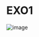 # EXO1
![image](https://user-images.githubusercontent.com/115998313/198342780-e9bd6ebf-2bcd-4690-a04c-f060694b7e3e.png)
